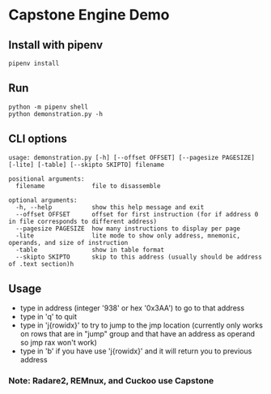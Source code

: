 # Capstone Engine Demo

## Install with pipenv
```
pipenv install
```

## Run
```
python -m pipenv shell
python demonstration.py -h
```

## CLI options
```
usage: demonstration.py [-h] [--offset OFFSET] [--pagesize PAGESIZE] [-lite] [-table] [--skipto SKIPTO] filename

positional arguments:
  filename             file to disassemble

optional arguments:
  -h, --help           show this help message and exit
  --offset OFFSET      offset for first instruction (for if address 0 in file corresponds to different address)
  --pagesize PAGESIZE  how many instructions to display per page
  -lite                lite mode to show only address, mnemonic, operands, and size of instruction
  -table               show in table format
  --skipto SKIPTO      skip to this address (usually should be address of .text section)h
```

## Usage
* type in address (integer '938' or hex '0x3AA') to go to that address
* type in 'q' to quit
* type in 'j{rowidx}' to try to jump to the jmp location (currently only works on rows that are in "jump" group and that have an address as operand so jmp rax won't work)
* type in 'b' if you have use 'j{rowidx}' and it will return you to previous address


### Note: Radare2, REMnux, and Cuckoo use Capstone